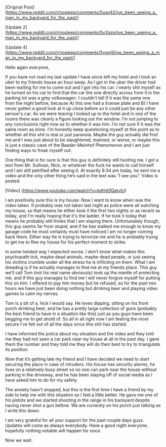 [Original Post] (https://www.reddit.com/r/nosleep/comments/5uwi42/ive_been_seeing_a_man_in_my_backyard_for_the_past/)

[Update 2] (https://www.reddit.com/r/nosleep/comments/5v2gzq/ive_been_seeing_a_man_in_my_backyard_for_the_past/)

[Update 4]
(https://www.reddit.com/r/nosleep/comments/5vgoj9/ive_been_seeing_a_man_in_my_backyard_for_the_past/)

Hello again everyone,

If you have not read my last update I have since left my hotel and I took an uber to my friends house an hour away. As I got in the uber the driver had been waiting for me to come out and I got into his car. I nearly shit myself as he turned on his car to find that the car the one directly across from it in the parking lot was a grey volkswagen. I couldn’t tell if it was the same one from the night before, because A) this one had a license plate and B) I have never gotten a good look at it up close before so it could just be any other person's car. As we were leaving I looked up to the hotel and in one of the rooms there was clearly a figure looking out the window. I’m not jumping to any conclusions right now as to whether it was him. I’m not sure if it was the same room as mine. I’m honestly keep questioning myself at this point as to whether all this shit is real or just paranoia. Maybe the guy actually did find me and I was just about to be slaughtered, maimed, or worse, or maybe this is just a classic case of the Baader-Meinhof Phenomenon and I am just finding ways to freak myself out.

One thing that is for sure is that this guy is definitely still hunting me. I got a text from Mr. Sullivan, Nick, or whatever the fuck he wants to call himself and I am still petrified after seeing it. At exactly 8:34 pm today, he sent me a video and the only other thing he’s said in the text was “I see you”. Video is posted.

[Video] (https://www.youtube.com/watch?v=bdHd3QatylU)

I am positively sure this is my house. Now I want to know when was the video taken. It probably was not taken last night as police were all watching my house, so that means he either took it the first two nights or as recent as today, and I’m really hoping that it's the ladder. If he took it today that means he probably still thinks that I am staying there. Unfortunately though, this guy seems far from stupid, and if he has stalked me enough to know my garage code he most certainly must have noticed I am no longer coming back there. Either way he is trying to terrorize me and he is probably trying to get me to flee my house for his perfect moment to strike.

In some twisted way I expected worse. I don’t know what makes this psychopath tick, maybe dead animals, maybe dead people, or just seeing his victims crumble under all the stress he is inflicting on them. What I am dreading is if he actually manages to find me at my friends place. This guy we’ll call Tom (not his real name obviously) took up the mantle of protecting me, and if this guy manages to find me I will never forgive myself for putting this on him. I offered to pay him money but he refused, so for the past two hours we have just been doing nothing but drinking beer and playing video games to calm my nerves. 

Tom is a bit of a, hick I would say. He loves dipping, sitting on his front porch drinking beer, and he has a pretty large collection of guns (probably the best friend to have in a situation like this) just as you guys have been begging me to get ahold of. So all in all right now I am feeling the most secure i’ve felt out of all the days since this shit has started. 

I have informed the police about my situation and the video and they told me they had not seen a car park near my house at all in the past day. I gave them the number and they told me they will do their best to try to triangulate its position.

Now that it’s getting late my friend and I have decided we need to start securing the place in case of intruders. His house has security alarms, he lives on a relatively busy street so no one can park near the house without parking in the driveway, and he has been staying off of social media as I have asked him to do for my safety. 

The anxiety hasn’t stopped, but this is the first time I have a friend by my side to help me with this situation so I feel a little better. He gave me one of his pistols and we started shooting in the range in his backyard despite having never shot a gun before. We are currently on his porch just talking as I write this down. 

I am very grateful for all your support for the past couple days guys. Updates will come as always everybody. Have a good night everyone, hopefully nothing notable will happen for once.

Now we wait.

